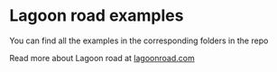 # Lagoon road examples

You can find all the examples in the corresponding folders in the repo

Read more about Lagoon road at [lagoonroad.com](https://lagoonroad.com)
